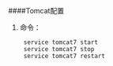 ####Tomcat配置

1. 命令：
        
        service tomcat7 start
        service tomcat7 stop
        service tomcat7 restart